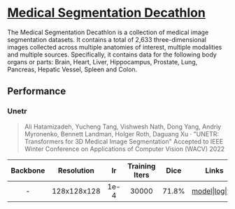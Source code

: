 # [Medical Segmentation Decathlon](http://medicaldecathlon.com/)
The Medical Segmentation Decathlon is a collection of medical image segmentation datasets. It contains a total of 2,633 three-dimensional images collected across multiple anatomies of interest, multiple modalities and multiple sources. Specifically, it contains data for the following body organs or parts: Brain, Heart, Liver, Hippocampus, Prostate, Lung, Pancreas, Hepatic Vessel, Spleen and Colon.
## Performance


### Unetr
>   Ali Hatamizadeh, Yucheng Tang, Vishwesh Nath, Dong Yang, Andriy Myronenko, Bennett Landman, Holger Roth, Daguang Xu ·  "UNETR: Transformers for 3D Medical Image Segmentation" Accepted to IEEE Winter Conference on Applications of Computer Vision (WACV) 2022

| Backbone | Resolution | lr | Training Iters | Dice | Links |
|:-:|:-:|:-:|:-:|:-:|:-:|
|-|128x128x128|1e-4|30000|71.8%|[model](https://bj.bcebos.com/paddleseg/paddleseg/medicalseg/msd_brain_seg/unetr_msd_brain_seg_1e-4/model.pdparams)\|[log](https://bj.bcebos.com/paddleseg/paddleseg/medicalseg/msd_brain_seg/unetr_msd_brain_seg_1e-4/train.log)\|[vdl](https://www.paddlepaddle.org.cn/paddle/visualdl/service/app/scalar?id=04e012eef21ea8478bdc03f9c5b1032f)|

